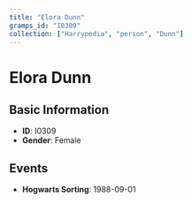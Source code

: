 ```yaml
---
title: "Elora Dunn"
gramps_id: "I0309"
collection: ["Harrypedia", "person", "Dunn"]
---
```


# Elora Dunn

## Basic Information

- **ID**: I0309
- **Gender**: Female

## Events

- **Hogwarts Sorting**: 1988-09-01

